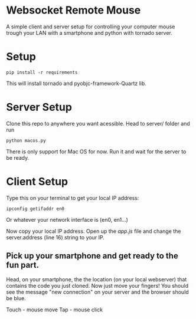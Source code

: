 Websocket Remote Mouse
======================

A simple client and server setup for controlling your computer mouse trough your LAN with a smartphone and python with tornado server.

# Setup
```
pip install -r requirements
```

This will install tornado and pyobjc-framework-Quartz lib.


# Server Setup
Clone this repo to anywhere you want acessible.
Head to server/ folder and run

```
python macos.py
```

There is only support for Mac OS for now. Run it and wait for the server to be ready.


# Client Setup
Type this on your terminal to get your local IP address:
```
ipconfig getifaddr en0
```

Or whatever your network interface is (en0, en1...)

Now copy your local IP address. Open up the _app.js_ file and change the server.address (line 16) string to your IP.

## Pick up your smartphone and get ready to the fun part.
Head, on your smartphone, the the location (on your local webserver) that contains the code you just cloned.
Now just move your fingers! You should see the message "new connection" on your server and the browser should be blue.

Touch - mouse move
Tap - mouse click